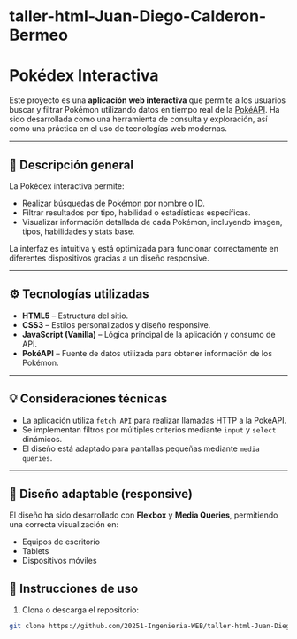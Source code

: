 # taller-html-Juan-Diego-Calderon-Bermeo

# Pokédex Interactiva

Este proyecto es una **aplicación web interactiva** que permite a los usuarios buscar y filtrar Pokémon utilizando datos en tiempo real de la [PokéAPI](https://pokeapi.co/). Ha sido desarrollada como una herramienta de consulta y exploración, así como una práctica en el uso de tecnologías web modernas.

---

## 📌 Descripción general

La Pokédex interactiva permite:

- Realizar búsquedas de Pokémon por nombre o ID.
- Filtrar resultados por tipo, habilidad o estadísticas específicas.
- Visualizar información detallada de cada Pokémon, incluyendo imagen, tipos, habilidades y stats base.

La interfaz es intuitiva y está optimizada para funcionar correctamente en diferentes dispositivos gracias a un diseño responsive.

---

## ⚙️ Tecnologías utilizadas

- **HTML5** – Estructura del sitio.
- **CSS3** – Estilos personalizados y diseño responsive.
- **JavaScript (Vanilla)** – Lógica principal de la aplicación y consumo de API.
- **PokéAPI** – Fuente de datos utilizada para obtener información de los Pokémon.

---

## 💡 Consideraciones técnicas

- La aplicación utiliza `fetch API` para realizar llamadas HTTP a la PokéAPI.
- Se implementan filtros por múltiples criterios mediante `input` y `select` dinámicos.
- El diseño está adaptado para pantallas pequeñas mediante `media queries`.

---

## 📱 Diseño adaptable (responsive)

El diseño ha sido desarrollado con **Flexbox** y **Media Queries**, permitiendo una correcta visualización en:

- Equipos de escritorio  
- Tablets  
- Dispositivos móviles

## 🚀 Instrucciones de uso

1. Clona o descarga el repositorio:

```bash
git clone https://github.com/20251-Ingenieria-WEB/taller-html-Juan-Diego-Calderon-Bermeo.git



